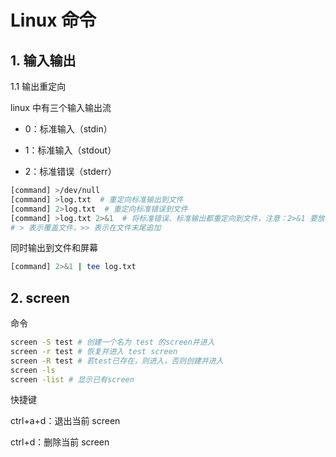 # Linux 命令

## 1. 输入输出

1.1 输出重定向

linux 中有三个输入输出流

- 0：标准输入（stdin）

- 1：标准输入（stdout）

- 2：标准错误（stderr）

```bash
[command] >/dev/null
[command] >log.txt  # 重定向标准输出到文件
[command] 2>log.txt  # 重定向标准错误到文件
[command] >log.txt 2>&1  # 将标准错误、标准输出都重定向到文件，注意：2>&1 要放在 >log.txt 后面
# > 表示覆盖文件，>> 表示在文件末尾追加
```

同时输出到文件和屏幕

```bash
[command] 2>&1 | tee log.txt
```

## 2. screen

命令

```bash
screen -S test # 创建一个名为 test 的screen并进入
screen -r test # 恢复并进入 test screen
screen -R test # 若test已存在，则进入，否则创建并进入
screen -ls
screen -list # 显示已有screen
```

快捷键

ctrl+a+d：退出当前 screen

ctrl+d：删除当前 screen



